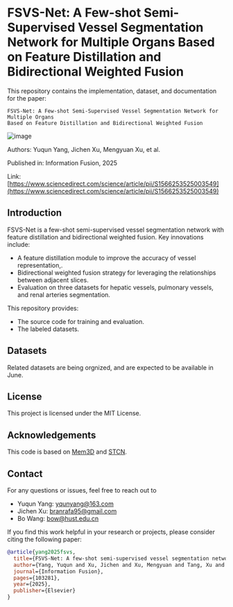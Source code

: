 # FSVS-Net: A Few-shot Semi-Supervised Vessel Segmentation Network for Multiple Organs Based on Feature Distillation and Bidirectional Weighted Fusion

This repository contains the implementation, dataset, and documentation for the paper:
```paper
FSVS-Net: A Few-shot Semi-Supervised Vessel Segmentation Network for Multiple Organs
Based on Feature Distillation and Bidirectional Weighted Fusion
```
![image](https://github.com/user-attachments/assets/d7280999-0752-42e1-b914-493098219fad)

Authors: Yuqun Yang, Jichen Xu, Mengyuan Xu, et al.

Published in: Information Fusion, 2025

Link:
[https://www.sciencedirect.com/science/article/pii/S1566253525003549](https://www.sciencedirect.com/science/article/pii/S1566253525003549)

## Introduction

FSVS-Net is a few-shot semi-supervised vessel segmentation network with feature distillation and bidirectional weighted fusion. Key innovations include: 

- A feature distillation module to improve the accuracy of vessel representation,.
- Bidirectional weighted fusion strategy for leveraging the relationships between adjacent slices.
- Evaluation on three datasets for hepatic vessels, pulmonary vessels, and renal arteries segmentation.


This repository provides:
- The source code for training and evaluation.
- The labeled datasets.

## Datasets

Related datasets are being orgnized, and are expected to be available in June.

## License

This project is licensed under the MIT License.

## Acknowledgements

This code is based on [Mem3D](https://github.com/lingorX/Mem3D) and [STCN](https://github.com/hkchengrex/STCN).

## Contact

For any questions or issues, feel free to reach out to
- Yuqun Yang: yqunyang@163.com
- Jichen Xu: branrafa95@gmail.com
- Bo Wang: bow@hust.edu.cn

If you find this work helpful in your research or projects, please consider citing the following paper:
```bibtex
@article{yang2025fsvs,
  title={FSVS-Net: A few-shot semi-supervised vessel segmentation network for multiple organs based on feature distillation and bidirectional weighted fusion},
  author={Yang, Yuqun and Xu, Jichen and Xu, Mengyuan and Tang, Xu and Wang, Bo and Shu, Kechen and You, Zheng},
  journal={Information Fusion},
  pages={103281},
  year={2025},
  publisher={Elsevier}
}
